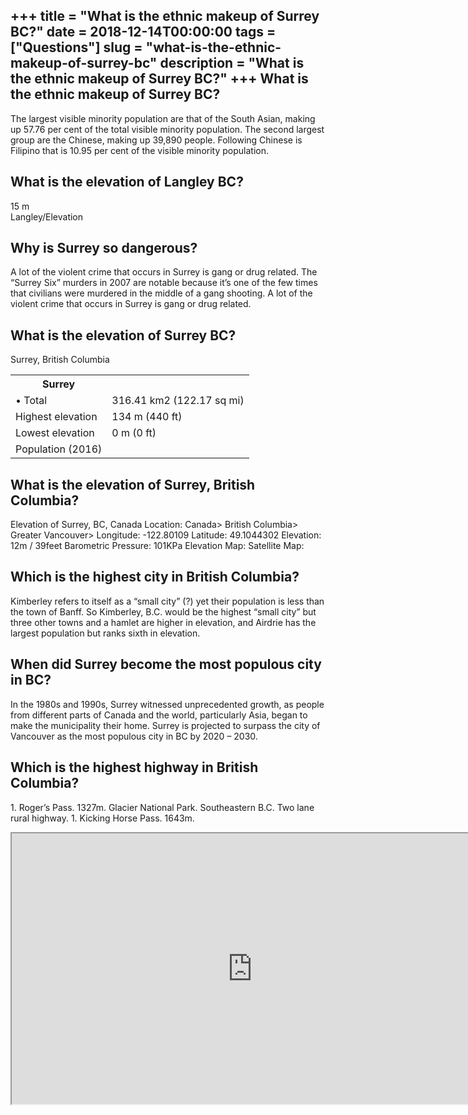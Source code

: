 +++
title = "What is the ethnic makeup of Surrey BC?"
date = 2018-12-14T00:00:00
tags = ["Questions"]
slug = "what-is-the-ethnic-makeup-of-surrey-bc"
description = "What is the ethnic makeup of Surrey BC?"
+++
What is the ethnic makeup of Surrey BC?
---------------------------------------

The largest visible minority population are that of the South Asian, making up 57.76 per cent of the total visible minority population. The second largest group are the Chinese, making up 39,890 people. Following Chinese is Filipino that is 10.95 per cent of the visible minority population.

What is the elevation of Langley BC?
------------------------------------

15 m  
Langley/Elevation

Why is Surrey so dangerous?
---------------------------

A lot of the violent crime that occurs in Surrey is gang or drug related. The “Surrey Six” murders in 2007 are notable because it’s one of the few times that civilians were murdered in the middle of a gang shooting. A lot of the violent crime that occurs in Surrey is gang or drug related.

What is the elevation of Surrey BC?
-----------------------------------

Surrey, British Columbia

<table><tr><th>Surrey</th></tr><tr><td>• Total</td><td>316.41 km2 (122.17 sq mi)</td></tr><tr><td>Highest elevation</td><td>134 m (440 ft)</td></tr><tr><td>Lowest elevation</td><td>0 m (0 ft)</td></tr><tr><td>Population (2016)</td></tr></table>

What is the elevation of Surrey, British Columbia?
--------------------------------------------------

Elevation of Surrey, BC, Canada Location: Canada&gt; British Columbia&gt; Greater Vancouver&gt; Longitude: -122.80109 Latitude: 49.1044302 Elevation: 12m / 39feet Barometric Pressure: 101KPa Elevation Map: Satellite Map:

Which is the highest city in British Columbia?
----------------------------------------------

Kimberley refers to itself as a “small city” (?) yet their population is less than the town of Banff. So Kimberley, B.C. would be the highest “small city” but three other towns and a hamlet are higher in elevation, and Airdrie has the largest population but ranks sixth in elevation.

When did Surrey become the most populous city in BC?
----------------------------------------------------

In the 1980s and 1990s, Surrey witnessed unprecedented growth, as people from different parts of Canada and the world, particularly Asia, began to make the municipality their home. Surrey is projected to surpass the city of Vancouver as the most populous city in BC by 2020 – 2030.

Which is the highest highway in British Columbia?
-------------------------------------------------

1\. Roger’s Pass. 1327m. Glacier National Park. Southeastern B.C. Two lane rural highway. 1. Kicking Horse Pass. 1643m.

<iframe allow="accelerometer; autoplay; clipboard-write; encrypted-media; gyroscope; picture-in-picture" allowfullscreen="" class="__youtube_prefs__  epyt-is-override  no-lazyload" data-no-lazy="1" data-origheight="433" data-origwidth="770" data-skipgform_ajax_framebjll="" height="433" id="_ytid_97864" loading="lazy" src="https://www.youtube.com/embed/JUSkRfHj6nQ?enablejsapi=1&autoplay=0&cc_load_policy=0&cc_lang_pref=&iv_load_policy=1&loop=0&modestbranding=0&rel=1&fs=1&playsinline=0&autohide=2&theme=dark&color=red&controls=1&" title="YouTube player" width="770"></iframe>